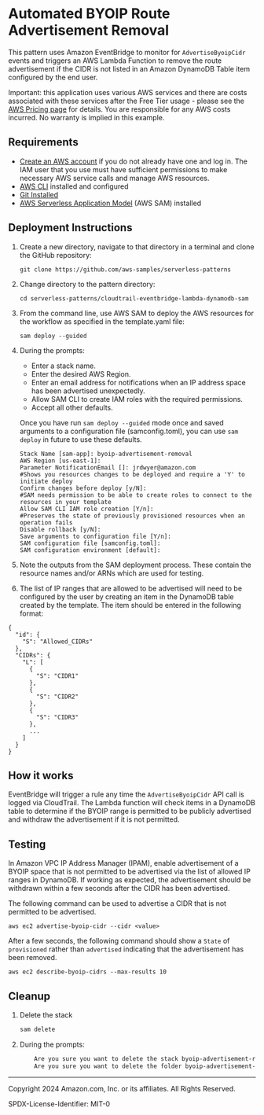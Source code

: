 # Automated BYOIP Route Advertisement Removal

This pattern uses Amazon EventBridge to monitor for `AdvertiseByoipCidr` events and triggers an AWS Lambda Function to remove the route advertisement if the CIDR is not listed in an Amazon DynamoDB Table item configured by the end user.

Important: this application uses various AWS services and there are costs associated with these services after the Free Tier usage - please see the [AWS Pricing page](https://aws.amazon.com/pricing/) for details. You are responsible for any AWS costs incurred. No warranty is implied in this example.

## Requirements

* [Create an AWS account](https://portal.aws.amazon.com/gp/aws/developer/registration/index.html) if you do not already have one and log in. The IAM user that you use must have sufficient permissions to make necessary AWS service calls and manage AWS resources.
* [AWS CLI](https://docs.aws.amazon.com/cli/latest/userguide/install-cliv2.html) installed and configured
* [Git Installed](https://git-scm.com/book/en/v2/Getting-Started-Installing-Git)
* [AWS Serverless Application Model](https://docs.aws.amazon.com/serverless-application-model/latest/developerguide/serverless-sam-cli-install.html) (AWS SAM) installed

## Deployment Instructions

1. Create a new directory, navigate to that directory in a terminal and clone the GitHub repository:
    ``` 
    git clone https://github.com/aws-samples/serverless-patterns
    ```
1. Change directory to the pattern directory:
    ```
    cd serverless-patterns/cloudtrail-eventbridge-lambda-dynamodb-sam
    ```
1. From the command line, use AWS SAM to deploy the AWS resources for the workflow as specified in the template.yaml file:
    ```
    sam deploy --guided
    ```
1. During the prompts:
    * Enter a stack name.
    * Enter the desired AWS Region.
    * Enter an email address for notifications when an IP address space has been advertised unexpectedly.
    * Allow SAM CLI to create IAM roles with the required permissions.
    * Accept all other defaults.

    Once you have run `sam deploy --guided` mode once and saved arguments to a configuration file (samconfig.toml), you can use `sam deploy` in future to use these defaults.
    ```
    Stack Name [sam-app]: byoip-advertisement-removal
    AWS Region [us-east-1]:
    Parameter NotificationEmail []: jrdwyer@amazon.com
    #Shows you resources changes to be deployed and require a 'Y' to initiate deploy
    Confirm changes before deploy [y/N]: 
    #SAM needs permission to be able to create roles to connect to the resources in your template
    Allow SAM CLI IAM role creation [Y/n]: 
    #Preserves the state of previously provisioned resources when an operation fails
    Disable rollback [y/N]: 
    Save arguments to configuration file [Y/n]: 
    SAM configuration file [samconfig.toml]:
    SAM configuration environment [default]:
    ```

1. Note the outputs from the SAM deployment process. These contain the resource names and/or ARNs which are used for testing.

1. The list of IP ranges that are allowed to be advertised will need to be configured by the user by creating an item in the DynamoDB table created by the template.  The item should be entered in the following format:
```
{
  "id": {
    "S": "Allowed_CIDRs"
  },
  "CIDRs": {
    "L": [
      {
        "S": "CIDR1"
      },
      {
        "S": "CIDR2"
      },
      {
        "S": "CIDR3"
      },
      ...
    ]
  }
}
```


## How it works

EventBridge will trigger a rule any time the `AdvertiseByoipCidr` API call is logged via CloudTrail.  The Lambda function will check items in a DynamoDB table to determine if the BYOIP range is permitted to be publicly advertised and withdraw the advertisement if it is not permitted. 


## Testing

In Amazon VPC IP Address Manager (IPAM), enable advertisement of a BYOIP space that is not permitted to be advertised via the list of allowed IP ranges in DynamoDB.  If working as expected, the advertisement should be withdrawn within a few seconds after the CIDR has been advertised.

The following command can be used to advertise a CIDR that is not permitted to be advertised.

```aws ec2 advertise-byoip-cidr --cidr <value>```

After a few seconds, the following command should show a ```State``` of ```provisioned``` rather than ```advertised``` indicating that the advertisement has been removed.

```aws ec2 describe-byoip-cidrs --max-results 10```


## Cleanup
 
1. Delete the stack
    ```bash
    sam delete
    ```
1. During the prompts:
    ```bash
        Are you sure you want to delete the stack byoip-advertisement-removal in the region us-east-1 ? [y/N]: y
        Are you sure you want to delete the folder byoip-advertisement-removal in S3 which contains the artifacts? [y/N]: y
    ```
----
Copyright 2024 Amazon.com, Inc. or its affiliates. All Rights Reserved.

SPDX-License-Identifier: MIT-0
